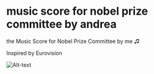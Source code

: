 # music score for nobel prize committee by andrea
the Music Score for Nobel Prize Committee by me ♫

Inspired by Eurovision 


![Alt-text](https://asset.cloudinary.com/duse2sckn/bb37e410b9087c184b92b6a9891a588f)
